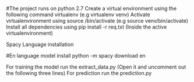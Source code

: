 #The project runs on python 2.7
Create a virtual environment using the following command virtualenv <virtualenv name> (e.g virtualenv venv)
Activate virtualenvironment using source <virtualenv name>/bin/activate (e.g source venv/bin/activate)
Install all dependencies using pip install -r req.txt (Inside the active virtualenvironment)



Spacy Language installation

#En language model install
 python -m spacy download en



For training the model run the extract_data.py (Open it and uncomment out the following three lines)
For prediction run the prediction.py
